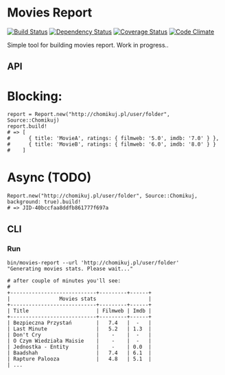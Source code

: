 # Movies Report

[![Build Status](https://api.travis-ci.org/kowal/movies_report.png)](https://travis-ci.org/kowal/movies_report)
[![Dependency Status](https://gemnasium.com/kowal/movies_report.png)](https://gemnasium.com/kowal/movies_report)
[![Coverage Status](https://coveralls.io/repos/kowal/movies_report/badge.png?branch=master)](https://coveralls.io/r/kowal/movies_report?branch=master)
[![Code Climate](https://codeclimate.com/github/kowal/movies_report.png)](https://codeclimate.com/github/kowal/movies_report)

Simple tool for building movies report. Work in progress..

## API

  # Blocking:
  
	report = Report.new("http://chomikuj.pl/user/folder", Source::Chomikuj)
	report.build!
	# => [
	#      { title: 'MovieA', ratings: { filmweb: '5.0', imdb: '7.0' } },
	#      { title: 'MovieB', ratings: { filmweb: '6.0', imdb: '8.0' } }
	#    ]

  # Async (TODO)

    Report.new("http://chomikuj.pl/user/folder", Source::Chomikuj, background: true).build!
    # => JID-40bccfaa8ddfb861777f697a

## CLI

### Run

    bin/movies-report --url 'http://chomikuj.pl/user/folder'
    "Generating movies stats. Please wait..."

    # after couple of minutes you'll see:
    #
    +----------------------------+---------+------+
    |                Movies stats                 |
    +----------------------------+---------+------+
    | Title                      | Filmweb | Imdb |
    +----------------------------+---------+------+
    | Bezpieczna Przystań        |   7.4   |  -   |
    | Last Minute                |   5.2   | 1.3  |
    | Don't Cry                  |    -    |  -   |
    | O Czym Wiedziała Maisie    |    -    |  -   |
    | Jednostka - Entity         |    -    | 0.0  |
    | Baadshah                   |   7.4   | 6.1  |
    | Rapture Palooza            |   4.8   | 5.1  |
    | ...

